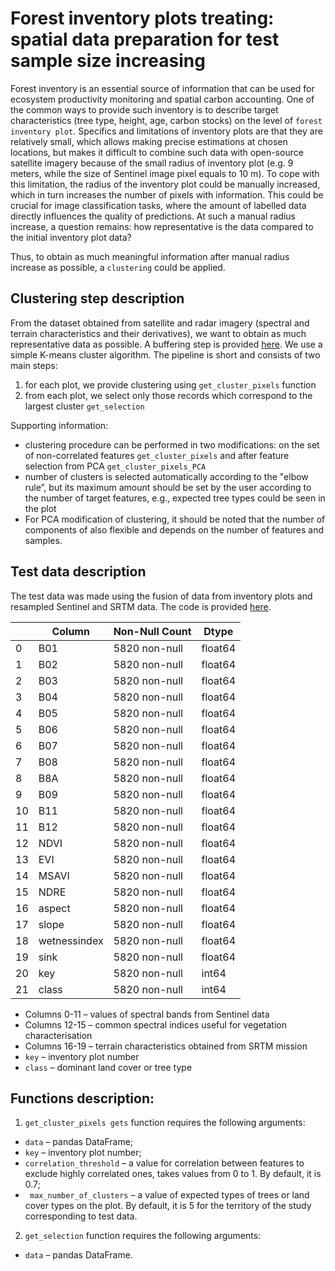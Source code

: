 # Forest inventory plots treating: spatial data preparation for test sample size increasing


Forest inventory is an essential source of information that can be used for ecosystem productivity monitoring and spatial carbon accounting. One of the common ways to provide such inventory is to describe target characteristics (tree type, height, age, carbon stocks) on the level of ``forest inventory plot``. Specifics and limitations of inventory plots are that they are relatively small, which allows making precise estimations at chosen locations, but makes it difficult to combine such data with open-source satellite imagery because of the small radius of inventory plot (e.g. 9 meters, while the size of Sentinel image pixel equals to 10 m).
To cope with this limitation, the radius of the inventory plot could be manually increased, which in turn increases the number of pixels with information. This could be crucial for image classification tasks, where the amount of labelled data directly influences the quality of predictions. At such a manual radius increase, a question remains: how representative is the data compared to the initial inventory plot data?

Thus, to obtain as much meaningful information after manual radius increase as possible, a ``clustering`` could be applied. 

## Clustering step description

From the dataset obtained from satellite and radar imagery (spectral and terrain characteristics and their derivatives), we want to obtain as much representative data as possible. A buffering step is provided [here](https://github.com/mishagrol/ForestMapping). We use a simple K-means cluster algorithm. The pipeline is short and consists of two main steps:
1. for each plot, we provide clustering using ``get_cluster_pixels`` function
2. from each plot, we select only those records which correspond to the largest cluster ``get_selection``

Supporting information:
* clustering procedure can be performed in two modifications: on the set of non-correlated features ``get_cluster_pixels`` and after feature selection from PCA  ``get_cluster_pixels_PCA``
* number of clusters is selected automatically according to the "elbow rule”, but its maximum amount should be set by the user according to the number of target features, e.g., expected tree types could be seen in the plot
* For PCA modification of clustering, it should be noted that the number of components of also flexible and depends on the number of features and samples.
  
## Test data description
The test data was made using the fusion of data from inventory plots and resampled Sentinel and SRTM data. The code is provided [here](https://github.com/mishagrol/ForestMapping).

|      |Column     |  Non-Null Count |Dtype | 
|--- | ------       | --------------    | -----  |
| 0   |B01            | 5820 non-null   |float64|
| 1   |B02           |5820 non-null   |float64|
| 2   |B03           |5820 non-null   |float64|
| 3   |B04           |5820 non-null   |float64|
| 4   |B05           |5820 non-null   |float64|
| 5   |B06           |5820 non-null   |float64|
| 6   |B07           |5820 non-null   |float64|
| 7   |B08           |5820 non-null   |float64|
| 8   |B8A           |5820 non-null   |float64|
| 9   |B09           |5820 non-null   |float64|
| 10  |B11           |5820 non-null   |float64|
| 11  |B12           |5820 non-null   |float64|
| 12  |NDVI         |5820 non-null   |float64|
| 13  |EVI           |5820 non-null   |float64|
| 14  |MSAVI      |   5820 non-null   |float64|
| 15  |NDRE        |  5820 non-null   |float64|
| 16  |aspect       | 5820 non-null   |float64|
| 17  |slope         |5820 non-null   |float64|
| 18  |wetnessindex|  5820 non-null   |float64|
| 19  |sink          |5820 non-null   |float64|
| 20  |key           |5820 non-null   |int64  |
| 21  |class         |5820 non-null   |int64  |

* Columns 0-11 – values of spectral bands from Sentinel data
* Columns 12-15 – common spectral indices useful for vegetation characterisation
* Columns 16-19 – terrain characteristics obtained from SRTM mission
* ``key`` – inventory plot number
* ``class`` – dominant land cover or tree type

## Functions description:

1. ``get_cluster_pixels gets`` function requires the following arguments:   
* ``data`` – pandas DataFrame;
*  ``key`` – inventory plot number; 
*  ``correlation_threshold`` – a value for correlation between features to exclude highly correlated ones, takes values from 0 to 1. By default, it is 0.7;
* `` max_number_of_clusters`` – a value of expected types of trees or land cover types on the plot. By default, it is 5 for the territory of the study corresponding to test data.

2. ``get_selection`` function requires the following arguments:  
* ``data`` – pandas DataFrame.

